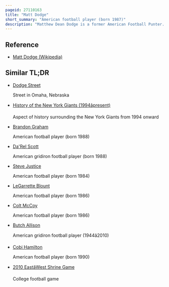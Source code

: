```yaml
---
pageid: 27110163
title: "Matt Dodge"
short_summary: "American football player (born 1987)"
description: "Matthew Dean Dodge is a former American Football Punter. He was selected by the new York Giants in the seventh Round of the Nfl Draft in 2010."
---
```


## Reference

- [Matt Dodge (Wikipedia)](https://en.wikipedia.org/?curid=27110163)

## Similar TL;DR

- [Dodge Street](/tldr/en/dodge-street)

  Street in Omaha, Nebraska

- [History of the New York Giants (1994âpresent)](/tldr/en/history-of-the-new-york-giants-1994present)

  Aspect of history surrounding the New York Giants from 1994 onward

- [Brandon Graham](/tldr/en/brandon-graham)

  American football player (born 1988)

- [Da'Rel Scott](/tldr/en/darel-scott)

  American gridiron football player (born 1988)

- [Steve Justice](/tldr/en/steve-justice)

  American football player (born 1984)

- [LeGarrette Blount](/tldr/en/legarrette-blount)

  American football player (born 1986)

- [Colt McCoy](/tldr/en/colt-mccoy)

  American football player (born 1986)

- [Butch Allison](/tldr/en/butch-allison)

  American gridiron football player (1944â2010)

- [Cobi Hamilton](/tldr/en/cobi-hamilton)

  American football player (born 1990)

- [2010 EastâWest Shrine Game](/tldr/en/2010-eastwest-shrine-game)

  College football game
